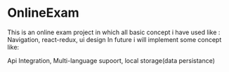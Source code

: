 # OnlineExam
This is an online exam project in which all basic concept i have used like :
Navigation, react-redux, ui design
In future i will implement some concept like:

Api Integration,
Multi-language supoort,
local storage(data persistance)
